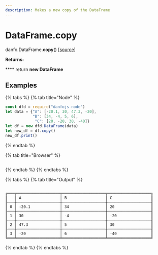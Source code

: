 ```yaml
---
description: Makes a new copy of the DataFrame
---
```


# DataFrame.copy

danfo.DataFrame.**copy**() \[[source](https://github.com/opensource9ja/danfojs/blob/3398c2f540c16ac95599a05b6f2db4eff8a258c9/danfojs/src/core/frame.js#L940)]

**Returns:**

&#x20;      ****       return **new DataFrame**

## **Examples**

{% tabs %}
{% tab title="Node" %}
```javascript
const dfd = require("danfojs-node")
let data = {"A": [-20.1, 30, 47.3, -20],
            "B": [34, -4, 5, 6], 
             "C": [20, -20, 30, -40]}
let df = new dfd.DataFrame(data)
let new_df = df.copy()
new_df.print()
```
{% endtab %}

{% tab title="Browser" %}
```
```
{% endtab %}
{% endtabs %}

{% tabs %}
{% tab title="Output" %}
```

╔═══╤═══════════════════╤═══════════════════╤═══════════════════╗
║   │ A                 │ B                 │ C                 ║
╟───┼───────────────────┼───────────────────┼───────────────────╢
║ 0 │ -20.1             │ 34                │ 20                ║
╟───┼───────────────────┼───────────────────┼───────────────────╢
║ 1 │ 30                │ -4                │ -20               ║
╟───┼───────────────────┼───────────────────┼───────────────────╢
║ 2 │ 47.3              │ 5                 │ 30                ║
╟───┼───────────────────┼───────────────────┼───────────────────╢
║ 3 │ -20               │ 6                 │ -40               ║
╚═══╧═══════════════════╧═══════════════════╧═══════════════════╝

```
{% endtab %}
{% endtabs %}

